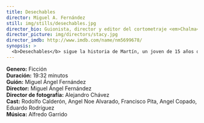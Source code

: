 ```yaml
---
title: Desechables
director: Miguel A. Fernández
still: img/stills/desechables.jpg
director_bio: Guionista, director y editor del cortometraje <em>Chalma</em>, adaptación del cuento <em>Talpa</em> de Juan Rulfo, que fue parte de la selección oficial del <em>FICG</em> 2016 y del Latino Film Festival de Berlín (2016). Su otro cortometraje, <em>Pasajeros</em>, fue selección oficial del <em>FICM</em> y el <em>FICIQQ</em> de Chile.
director_picture: img/directors/stacy.jpg
director_imdb: http://www.imdb.com/name/nm5699678/
synopsis: >
  <b>Desechables</b> sigue la historia de Martín, un joven de 15 años que es engañado y amenazado por un cartel de narcotraficantes que quiere convertirlo en sicario. Inesperadamente Martín se reencuentra con alguien que interviene para ayudarle, desatando la furia de los delincuentes y una serie de repercusiones mortales.
---
```


<b>Genero:</b> Ficción<br>
<b>Duración:</b> 19:32 minutos<br>
<b>Guión:</b> Miguel Ángel Fernández<br>
<b>Director:</b> Miguel Ángel Fernández<br>
<b>Director de fotografía:</b> Alejandro Chávez<br>
<b>Cast:</b> Rodolfo Calderón, Angel Noe Alvarado, Francisco Pita, Angel Copado, Eduardo Rodríguez<br>
<b>Música:</b> Alfredo Garrido<br>
